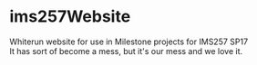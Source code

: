 # ims257Website
Whiterun website for use in Milestone projects for IMS257 SP17<br>
It has sort of become a mess, but it's our mess and we love it.
